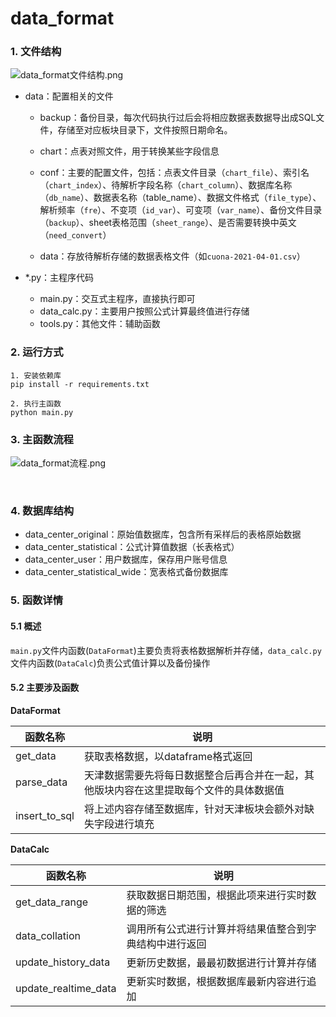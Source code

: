 # data_format
### 1. 文件结构

![data_format文件结构.png](http://tva1.sinaimg.cn/large/bf776e91ly1h2bhsmi1pyj20qs0jmdk1.jpg)

- data：配置相关的文件

  - backup：备份目录，每次代码执行过后会将相应数据表数据导出成SQL文件，存储至对应板块目录下，文件按照日期命名。

  - chart：点表对照文件，用于转换某些字段信息

  - conf：主要的配置文件，包括：点表文件目录（`chart_file`）、索引名（`chart_index`）、待解析字段名称（`chart_column`）、数据库名称（`db_name`）、数据表名称（table_name）、数据文件格式（`file_type`）、解析频率（`fre`）、不变项（`id_var`）、可变项（`var_name`）、备份文件目录（`backup`）、sheet表格范围（`sheet_range`）、是否需要转换中英文（`need_convert`）

  - data：存放待解析存储的数据表格文件（如`cuona-2021-04-01.csv`）

- *.py：主程序代码

  - main.py：交互式主程序，直接执行即可
  - data_calc.py：主要用户按照公式计算最终值进行存储
  - tools.py：其他文件：辅助函数

    
  
  
  

### 2. 运行方式

~~~
1. 安装依赖库
pip install -r requirements.txt

2. 执行主函数
python main.py
~~~



### 3. 主函数流程

![data_format流程.png](http://tva1.sinaimg.cn/large/bf776e91ly1h2bif0042ej20wp0gcwgp.jpg)

​    

### 4. 数据库结构

- data_center_original：原始值数据库，包含所有采样后的表格原始数据
- data_center_statistical：公式计算值数据（长表格式）
- data_center_user：用户数据库，保存用户账号信息
- data_center_statistical_wide：宽表格式备份数据库



### 5. 函数详情

#### 5.1 概述

`main.py`文件内函数(`DataFormat`)主要负责将表格数据解析并存储，`data_calc.py`文件内函数(`DataCalc`)负责公式值计算以及备份操作



#### 5.2 主要涉及函数



**DataFormat**

| 函数名称      | 说明                                                         |
| ------------- | ------------------------------------------------------------ |
| get_data      | 获取表格数据，以dataframe格式返回                            |
| parse_data    | 天津数据需要先将每日数据整合后再合并在一起，其他版块内容在这里提取每个文件的具体数据值 |
| insert_to_sql | 将上述内容存储至数据库，针对天津板块会额外对缺失字段进行填充 |



**DataCalc**

| 函数名称             | 说明                                                   |
| -------------------- | ------------------------------------------------------ |
| get_data_range       | 获取数据日期范围，根据此项来进行实时数据的筛选         |
| data_collation       | 调用所有公式进行计算并将结果值整合到字典结构中进行返回 |
| update_history_data  | 更新历史数据，最最初数据进行计算并存储                 |
| update_realtime_data | 更新实时数据，根据数据库最新内容进行追加               |
